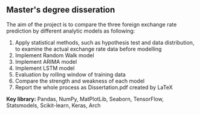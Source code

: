 ## Master's degree disseration 

The aim of the project is to compare the three foreign exchange rate prediction by different analytic models as following:

1. Apply statistical methods, such as hypothesis test and data distribution, to examine the actual exchange rate data before modelling
2. Implement Random Walk model
3. Implement ARIMA model
4. Implement LSTM model
5. Evaluation by rolling window of training data
6. Compare the strength and weakness of each model
7. Report the whole process as Dissertation.pdf created by LaTeX

**Key library:** Pandas, NumPy, MatPlotLib, Seaborn, TensorFlow, Statsmodels, Scikit-learn, Keras, Arch
